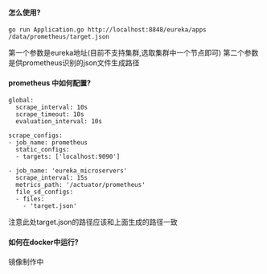 #### 怎么使用?
```
go run Application.go http://localhost:8848/eureka/apps /data/prometheus/target.json
```
第一个参数是eureka地址(目前不支持集群,选取集群中一个节点即可)
第二个参数是供prometheus识别的json文件生成路径

#### prometheus 中如何配置?
```
global:
  scrape_interval: 10s  
  scrape_timeout: 10s
  evaluation_interval: 10s

scrape_configs:
- job_name: prometheus
  static_configs:
  - targets: ['localhost:9090']
  
- job_name: 'eureka_microservers'
  scrape_interval: 15s
  metrics_path: '/actuator/prometheus'
  file_sd_configs:
  - files:
    - 'target.json'
```
注意此处target.json的路径应该和上面生成的路径一致

#### 如何在docker中运行?

镜像制作中